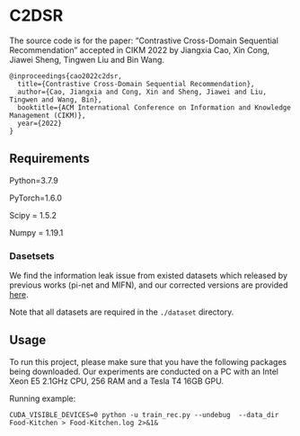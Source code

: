 C2DSR
===

The source code is for the paper: “Contrastive Cross-Domain Sequential Recommendation” accepted in CIKM 2022 by Jiangxia Cao,  Xin Cong, Jiawei Sheng, Tingwen Liu and Bin Wang.

```
@inproceedings{cao2022c2dsr,
  title={Contrastive Cross-Domain Sequential Recommendation},
  author={Cao, Jiangxia and Cong, Xin and Sheng, Jiawei and Liu, Tingwen and Wang, Bin},
  booktitle={ACM International Conference on Information and Knowledge Management (CIKM)},
  year={2022}
}
```

Requirements
---

Python=3.7.9

PyTorch=1.6.0

Scipy = 1.5.2

Numpy = 1.19.1

### Dasetsets

We find the information leak issue from existed datasets which released by previous works  (pi-net and MIFN), and our corrected versions are provided [here](https://drive.google.com/drive/folders/1xpnp6tH56xz8PF_xuTi9exEptmcvlAVU?usp=sharing).

Note that all datasets are required in the `./dataset` directory.

Usage
---

To run this project, please make sure that you have the following packages being downloaded. Our experiments are conducted on a PC with an Intel Xeon E5 2.1GHz CPU, 256 RAM and a Tesla T4 16GB GPU. 

Running example:

```shell
CUDA_VISIBLE_DEVICES=0 python -u train_rec.py --undebug  --data_dir Food-Kitchen > Food-Kitchen.log 2>&1&
```
